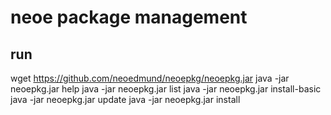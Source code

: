 # neoe package management

## run 
wget https://github.com/neoedmund/neoepkg/neoepkg.jar
java -jar neoepkg.jar help
java -jar neoepkg.jar list
java -jar neoepkg.jar install-basic
java -jar neoepkg.jar update
java -jar neoepkg.jar install <package-name>

